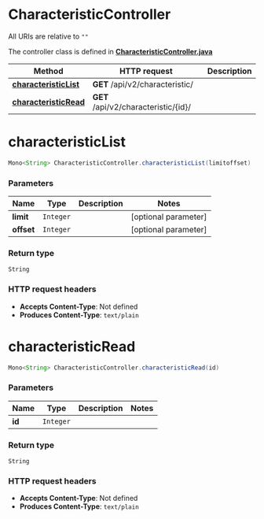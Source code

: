 # CharacteristicController

All URIs are relative to `""`

The controller class is defined in **[CharacteristicController.java](../../src/main/java/org/openapitools/controller/CharacteristicController.java)**

Method | HTTP request | Description
------------- | ------------- | -------------
[**characteristicList**](#characteristicList) | **GET** /api/v2/characteristic/ | 
[**characteristicRead**](#characteristicRead) | **GET** /api/v2/characteristic/{id}/ | 

<a name="characteristicList"></a>
# **characteristicList**
```java
Mono<String> CharacteristicController.characteristicList(limitoffset)
```



### Parameters
Name | Type | Description  | Notes
------------- | ------------- | ------------- | -------------
**limit** | `Integer` |  | [optional parameter]
**offset** | `Integer` |  | [optional parameter]

### Return type
`String`


### HTTP request headers
 - **Accepts Content-Type**: Not defined
 - **Produces Content-Type**: `text/plain`

<a name="characteristicRead"></a>
# **characteristicRead**
```java
Mono<String> CharacteristicController.characteristicRead(id)
```



### Parameters
Name | Type | Description  | Notes
------------- | ------------- | ------------- | -------------
**id** | `Integer` |  |

### Return type
`String`


### HTTP request headers
 - **Accepts Content-Type**: Not defined
 - **Produces Content-Type**: `text/plain`

